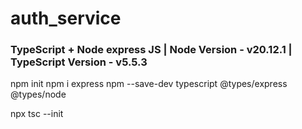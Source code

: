 # auth_service

### TypeScript + Node express JS | Node Version - v20.12.1 | TypeScript Version - v5.5.3


npm init
npm i express
npm --save-dev typescript @types/express  @types/node

npx tsc --init
